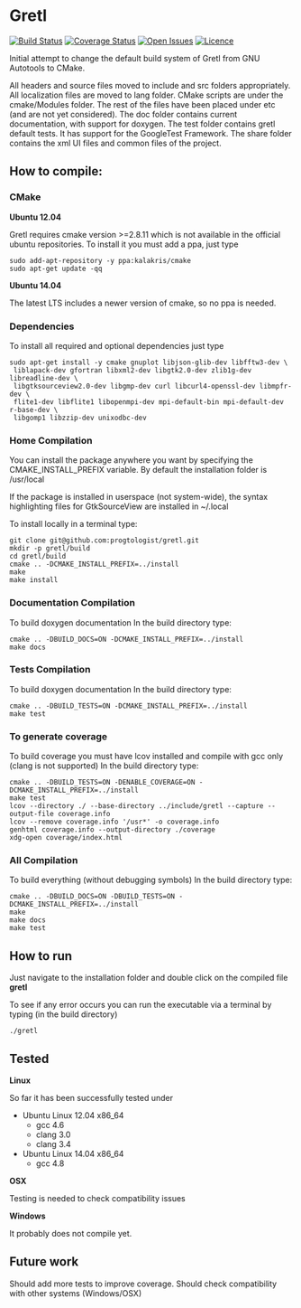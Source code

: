 # Gretl

[![Build Status](https://img.shields.io/travis/progtologist/gretl.svg?style=plastic)](https://travis-ci.org/progtologist/gretl)
[![Coverage Status](https://img.shields.io/coveralls/progtologist/gretl/master.svg?style=plastic)](https://coveralls.io/r/progtologist/gretl?branch=master)
[![Open Issues](https://img.shields.io/github/issues/progtologist/gretl.svg?style=plastic)](https://github.com/progtologist/gretl/issues)
[![Licence](https://img.shields.io/github/license/progtologist/gretl.svg)](https://github.com/progtologist/gretl/blob/master/LICENCE.md)

Initial attempt to change the default build system of Gretl from GNU Autotools to CMake.

All headers and source files moved to include and src folders appropriately.
All localization files are moved to lang folder. 
CMake scripts are under the cmake/Modules folder.
The rest of the files have been placed under etc (and are not yet considered).
The doc folder contains current documentation, with support for doxygen.
The test folder contains gretl default tests. It has support for the GoogleTest Framework.
The share folder contains the xml UI files and common files of the project.

## How to compile:

### CMake

**Ubuntu 12.04**

 Gretl requires cmake version >=2.8.11 which is not available in the official ubuntu repositories.
To install it you must add a ppa, just type
```Shell
sudo add-apt-repository -y ppa:kalakris/cmake
sudo apt-get update -qq
```

**Ubuntu 14.04**

 The latest LTS includes a newer version of cmake, so no ppa is needed. 

### Dependencies

To install all required and optional dependencies just type
```Shell
sudo apt-get install -y cmake gnuplot libjson-glib-dev libfftw3-dev \
 liblapack-dev gfortran libxml2-dev libgtk2.0-dev zlib1g-dev libreadline-dev \
 libgtksourceview2.0-dev libgmp-dev curl libcurl4-openssl-dev libmpfr-dev \
 flite1-dev libflite1 libopenmpi-dev mpi-default-bin mpi-default-dev r-base-dev \
 libgomp1 libzzip-dev unixodbc-dev
```

### Home Compilation

You can install the package anywhere you want by specifying the CMAKE_INSTALL_PREFIX variable. By default the installation folder is /usr/local

If the package is installed in userspace (not system-wide), the syntax highlighting files for GtkSourceView are installed in ~/.local

To install locally in a terminal type:
```Shell
git clone git@github.com:progtologist/gretl.git
mkdir -p gretl/build
cd gretl/build
cmake .. -DCMAKE_INSTALL_PREFIX=../install
make
make install
```

### Documentation Compilation

To build doxygen documentation
In the build directory type:
```Shell
cmake .. -DBUILD_DOCS=ON -DCMAKE_INSTALL_PREFIX=../install
make docs
```

### Tests Compilation

To build doxygen documentation
In the build directory type:
```Shell
cmake .. -DBUILD_TESTS=ON -DCMAKE_INSTALL_PREFIX=../install
make test
```

### To generate coverage

To build coverage you must have lcov installed and compile with gcc only (clang is not supported)
In the build directory type:
```Shell
cmake .. -DBUILD_TESTS=ON -DENABLE_COVERAGE=ON -DCMAKE_INSTALL_PREFIX=../install
make test
lcov --directory ./ --base-directory ../include/gretl --capture --output-file coverage.info
lcov --remove coverage.info '/usr*' -o coverage.info
genhtml coverage.info --output-directory ./coverage
xdg-open coverage/index.html
```

### All Compilation

To build everything (without debugging symbols)
In the build directory type:
```Shell
cmake .. -DBUILD_DOCS=ON -DBUILD_TESTS=ON -DCMAKE_INSTALL_PREFIX=../install
make
make docs
make test
```

## How to run

Just navigate to the installation folder and double click on the compiled file **gretl**

To see if any error occurs you can run the executable via a terminal by typing (in the build directory)
```Shell
./gretl
```

## Tested

**Linux**

So far it has been successfully tested under
 - Ubuntu Linux 12.04 x86_64
   - gcc 4.6
   - clang 3.0
   - clang 3.4
 - Ubuntu Linux 14.04 x86_64
   - gcc 4.8

**OSX**

Testing is needed to check compatibility issues

**Windows**

It probably does not compile yet.

## Future work

Should add more tests to improve coverage. Should check compatibility with other systems (Windows/OSX)